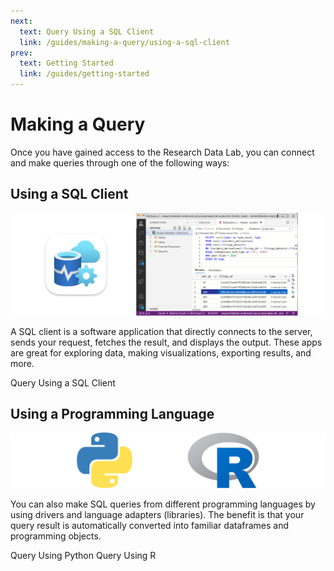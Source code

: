 ```yaml
---
next:
  text: Query Using a SQL Client
  link: /guides/making-a-query/using-a-sql-client
prev:
  text: Getting Started
  link: /guides/getting-started
---
```


<script setup>
import ActionButton from '../../../.vitepress/theme/components/ActionButton.vue'
import CenterLevel from '../../../.vitepress/theme/components/CenterLevel.vue'
</script>

# Making a Query

<!-- :::: info Prerequisites
1. [Request access to the Data Lab](https://servicedesk.darden.virginia.edu/support/catalog/items/90) using your Darden Microsoft account. At this time, only the Darden faculty and select staff are eligible for access to the platform. Once you've been approved by administrators, you'll receive an email and gain the ability to log in. 
:::: -->

Once you have gained access to the Research Data Lab, you can connect and make queries through one of the following ways:

## Using a SQL Client

![Azure Data Studio](./ads.png)

A SQL client is a software application that directly connects to the server, sends your request, fetches the result, and displays the output. These apps are great for exploring data, making visualizations, exporting results, and more. 




<!-- The recommended SQL application for connecting to the Research Data Lab is [Azure Data Studio](https://azure.microsoft.com/en-us/products/data-studio), a cross-platform tool made by Microsoft. Azure Data Studio comes packaged with necessary drivers and libraries for getting started quickly. You may also use other client apps that support SQL Server, like [SQL Server Management Studio](https://learn.microsoft.com/en-us/sql/ssms/download-sql-server-management-studio-ssms?view=sql-server-ver16).  -->


<CenterLevel>
  <ActionButton href='./using-a-sql-client' target=''>Query Using a SQL Client</ActionButton>
</CenterLevel>


## Using a Programming Language 

<!-- You can also make SQL queries from different programming languages by using drivers and language adapters (libraries). By using SQL within your programming language, your results are automatically converted into dataframes that are ready for further analysis.  -->

![Python and R](./programming-languages.png)

You can also make SQL queries from different programming languages by using drivers and language adapters (libraries). The benefit is that your query result is automatically converted into familiar dataframes and programming objects. 

<CenterLevel>
  <ActionButton href='./using-python/' target=''>Query Using Python</ActionButton>
  <ActionButton href='./using-r/' target=''>Query Using R</ActionButton>
</CenterLevel>
